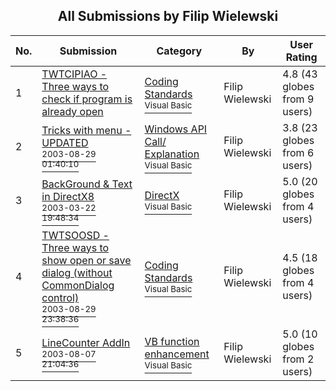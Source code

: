 ﻿<div align="center">

## All Submissions by Filip Wielewski

</div>

No.  | Submission | Category | By   | User Rating
---- | ---------- | -------- | ---- | -----------
1 | [TWTCIPIAO \- Three ways to check if program is already open<br />](https://github.com/Planet-Source-Code/filip-wielewski-twtcipiao-three-ways-to-check-if-program-is-already-open__1-48018) | [Coding Standards<br /><sup>Visual Basic</sup>](../ByCategory/coding-standards__1-43.md) | Filip Wielewski | 4.8 (43 globes from 9 users)
2 | [Tricks with menu \- UPDATED<br /><sup>2003-08-29 01:40:10</sup>](https://github.com/Planet-Source-Code/filip-wielewski-tricks-with-menu-updated__1-48058) | [Windows API Call/ Explanation<br /><sup>Visual Basic</sup>](../ByCategory/windows-api-call-explanation__1-39.md) | Filip Wielewski | 3.8 (23 globes from 6 users)
3 | [BackGround & Text in DirectX8<br /><sup>2003-03-22 19:48:34</sup>](https://github.com/Planet-Source-Code/filip-wielewski-background-text-in-directx8__1-48028) | [DirectX<br /><sup>Visual Basic</sup>](../ByCategory/directx__1-44.md) | Filip Wielewski | 5.0 (20 globes from 4 users)
4 | [TWTSOOSD \- Three ways to show open or save dialog \(without CommonDialog control\)<br /><sup>2003-08-29 23:38:36</sup>](https://github.com/Planet-Source-Code/filip-wielewski-twtsoosd-three-ways-to-show-open-or-save-dialog-without-commondialog-contr__1-48087) | [Coding Standards<br /><sup>Visual Basic</sup>](../ByCategory/coding-standards__1-43.md) | Filip Wielewski | 4.5 (18 globes from 4 users)
5 | [LineCounter AddIn<br /><sup>2003-08-07 21:04:36</sup>](https://github.com/Planet-Source-Code/filip-wielewski-linecounter-addin__1-47949) | [VB function enhancement<br /><sup>Visual Basic</sup>](../ByCategory/vb-function-enhancement__1-25.md) | Filip Wielewski | 5.0 (10 globes from 2 users)
